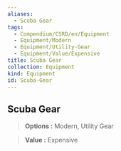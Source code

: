 ```yaml
---
aliases:
  - Scuba Gear
tags:
  - Compendium/CSRD/en/Equipment
  - Equipment/Modern
  - Equipment/Utility-Gear
  - Equipment/Value/Expensive
title: Scuba Gear
collection: Equipment
kind: Equipment
id: Scuba-Gear
---
```

## Scuba Gear    
    
>    
> **Options :** Modern, Utility Gear    
> **Value :** Expensive

